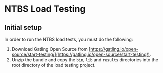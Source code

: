 # NTBS Load Testing

## Initial setup

In order to run the NTBS load tests, you must do the following:
1. Download Gatling Open Source from [https://gatling.io/open-source/start-testing/](https://gatling.io/open-source/start-testing/).
1. Unzip the bundle and copy the `bin`, `lib` and `results` directories into the root directory of the load testing project.